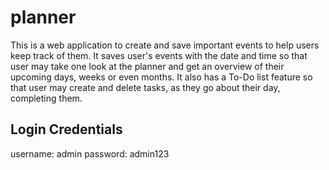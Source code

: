 # planner

This is a web application to create and save important events to help users keep track of them. 
It saves user's events with the date and time so that user may take one look at the planner and get an overview of their upcoming days, weeks or even months.
It also has a To-Do list feature so that user may create and delete tasks, as they go about their day, completing them.

Login Credentials
------------------
username: admin
password: admin123
